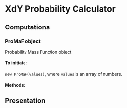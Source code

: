 # XdY Probability Calculator

## Computations

### ProMaF object
Probability Mass Function object

#### To initiate:
`new ProMaF(values)`, where `values` is an array of numbers.

#### Methods:


## Presentation